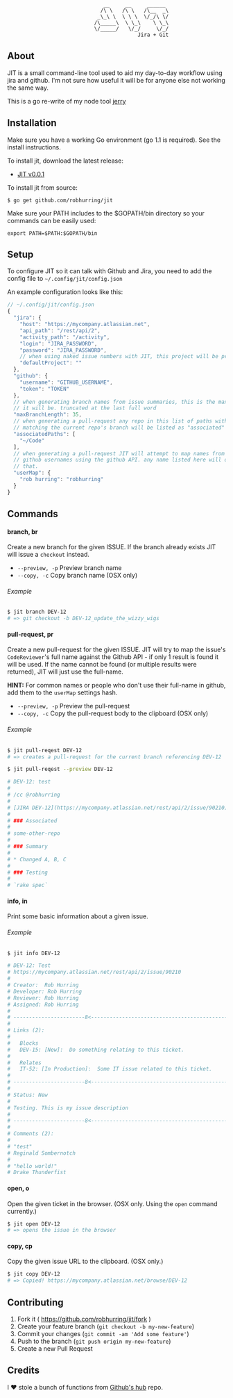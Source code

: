                                    __     __     ______
                                  /\ \   /\ \   /\__  _\
                                 _\_\ \  \ \ \  \/_/\ \/
                                /\_____\  \ \_\    \ \_\
                                \/_____/   \/_/     \/_/
                                              Jira + Git

## About

JIT is a small command-line tool used to aid my day-to-day workflow using jira
and github. I'm not sure how useful it will be for anyone else not working the same way.

This is a go re-write of my node tool [jerry](https://github.com/robhurring/jerry)

## Installation

Make sure you have a working Go environment (go 1.1 is required). See the install instructions.

To install jit, download the latest release:

* [JIT v0.0.1](https://github.com/robhurring/jit/releases)

To install jit from source:

`$ go get github.com/robhurring/jit`

Make sure your PATH includes to the $GOPATH/bin directory so your commands can be easily used:

`export PATH=$PATH:$GOPATH/bin`

## Setup

To configure JIT so it can talk with Github and Jira, you need to add the config file to `~/.config/jit/config.json`

An example configuration looks like this:

```js
// ~/.config/jit/config.json
{
  "jira": {
    "host": "https://mycompany.atlassian.net",
    "api_path": "/rest/api/2",
    "activity_path": "/activity",
    "login": "JIRA_PASSWORD",
    "password": "JIRA_PASSWORD",
    // when using naked issue numbers with JIT, this project will be pre-pended
    "defaultProject": ""
  },
  "github": {
    "username": "GITHUB_USERNAME",
    "token": "TOKEN"
  },
  // when generating branch names from issue summaries, this is the max length
  // it will be. truncated at the last full word
  "maxBranchLength": 35,
  // when generating a pull-request any repo in this list of paths with a branch
  // matching the current repo's branch will be listed as "associated"
  "associatedPaths": [
    "~/Code"
  ],
  // when generating a pull-request JIT will attempt to map names from JIRA to
  // github usernames using the github API. any name listed here will override
  // that.
  "userMap": {
    "rob hurring": "robhurring"
  }
}
```

## Commands

#### branch, br

Create a new branch for the given ISSUE. If the branch already exists JIT will issue a `checkout` instead.


  * `--preview, -p`  Preview branch name
  * `--copy, -c`   Copy branch name  (OSX only)

###### Example

```sh
$ jit branch DEV-12
# => git checkout -b DEV-12_update_the_wizzy_wigs
```

#### pull-request, pr

Create a new pull-request for the given ISSUE. JIT will try to map the issue's `CodeReviewer`'s full name against the Github API - if only 1 result is found it will be used. If the name cannot be found (or multiple results were returned), JIT will just use the full-name.

__HINT:__ For common names or people who don't use their full-name in github, add them to the `userMap` settings hash.

  * `--preview, -p`  Preview the pull-request
  * `--copy, -c`   Copy the pull-request body to the clipboard (OSX only)

###### Example

```sh
$ jit pull-reqest DEV-12
# => creates a pull-request for the current branch referencing DEV-12

$ jit pull-reqest --preview DEV-12

# DEV-12: test
#
# /cc @robhurring
#
# [JIRA DEV-12](https://mycompany.atlassian.net/rest/api/2/issue/90210): Test
#
# ### Associated
#
# some-other-repo
#
# ### Summary
#
# * Changed A, B, C
#
# ### Testing
#
# `rake spec`
```

#### info, in

Print some basic information about a given issue.

###### Example

```sh
$ jit info DEV-12

# DEV-12: Test
# https://mycompany.atlassian.net/rest/api/2/issue/90210
#
# Creator:  Rob Hurring
# Developer: Rob Hurring
# Reviewer: Rob Hurring
# Assigned: Rob Hurring
#
# -----------------------8<-------------------------------------------------------
#
# Links (2):
#
#   Blocks
#   DEV-15: [New]:  Do something relating to this ticket.
#
#   Relates
#   IT-52: [In Production]:  Some IT issue related to this ticket.
#
# -----------------------8<-------------------------------------------------------
#
# Status: New
#
# Testing. This is my issue description
#
# -----------------------8<-------------------------------------------------------
#
# Comments (2):
#
# "test"
# Reginald Sombernotch
#
# "hello world!"
# Drake Thunderfist
```

#### open, o

Open the given ticket in the browser. (OSX only. Using the `open` command currently.)

```sh
$ jit open DEV-12
# => opens the issue in the browser
```

#### copy, cp

Copy the given issue URL to the clipboard. (OSX only.)

```sh
$ jit copy DEV-12
# => Copied! https://mycompany.atlassian.net/browse/DEV-12
```

## Contributing

1. Fork it ( https://github.com/robhurring/jit/fork )
2. Create your feature branch (`git checkout -b my-new-feature`)
3. Commit your changes (`git commit -am 'Add some feature'`)
4. Push to the branch (`git push origin my-new-feature`)
5. Create a new Pull Request

## Credits

I :heart: stole a bunch of functions from [Github's hub](https://github.com/github/hub) repo.
